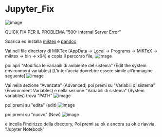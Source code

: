 # Jupyter_Fix


![image](https://github.com/Ricky-bruh/Jupyter_Fix/assets/113943400/d55a4486-1cbe-47b8-a3a0-3db2dd4676e1)

   QUICK FIX PER IL PROBLEMA "500: Internal Server Error"

Scarica ed installa [miktex](https://miktex.org/howto/download-miktex) e [pandoc](https://github.com/jgm/pandoc/releases/tag/3.1.12.2)

Vai nell file directory di MiKTex (AppData -> Local -> Programs -> MiKTeX -> miktex -> bin -> x64) e copia il percorso file,
![image](https://github.com/Ricky-bruh/Jupyter_Fix/assets/113943400/e45281f8-982f-49d1-aff3-21ffd88cb8f3)

poi apri "Modifica le variabili di ambiente del sistema" (Edit the system environment variables) [L'interfaccia dovrebbe essere simile all'immagine seguente]
![image](https://github.com/Ricky-bruh/Jupyter_Fix/assets/113943400/f76f750e-d236-47a1-aa1c-bc8c0b32a158)

Vai nella sezione "Avanzata" (Advanced) poi premi su "Variabili di sistema" (Environment Variables) e nella sezione "Variabili di sistema" (System variables) trova "PATH"
![image](https://github.com/Ricky-bruh/Jupyter_Fix/assets/113943400/293126f9-a34d-491b-b28e-94e2e1b7b75d)

 poi premi su "edita" (edit)
![image](https://github.com/Ricky-bruh/Jupyter_Fix/assets/113943400/61172efd-3b40-4c7b-b03c-ad114613cd5c)

 poi premi su "nuovo" (New)
![image](https://github.com/Ricky-bruh/Jupyter_Fix/assets/113943400/c3afa4a4-73d0-459e-b010-97dcf7d2911c)


e incolla l'indirizzo della directory, Poi premi su ok e ancora su ok e riavvia "Jupyter Notebook" 

